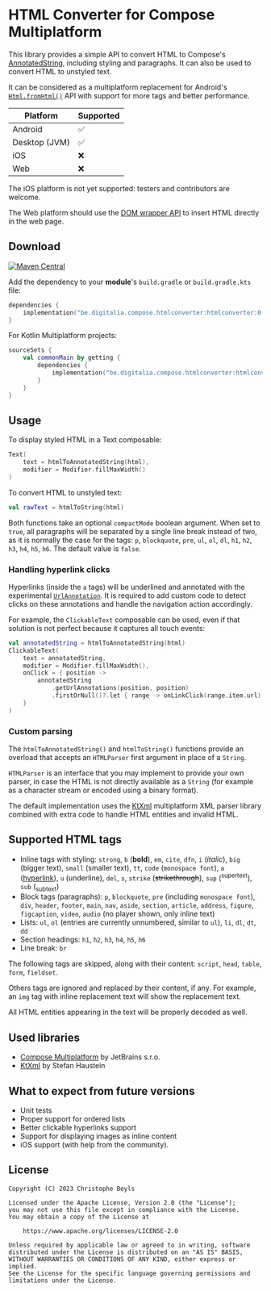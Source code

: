 # HTML Converter for Compose Multiplatform

This library provides a simple API to convert HTML to Compose's [AnnotatedString](https://developer.android.com/reference/kotlin/androidx/compose/ui/text/AnnotatedString), including styling and paragraphs.
It can also be used to convert HTML to unstyled text.

It can be considered as a multiplatform replacement for Android's [`Html.fromHtml()`](https://developer.android.com/reference/android/text/Html#fromHtml(java.lang.String,%20int)) API with support for more tags and better performance.

| Platform      | Supported |
|---------------|----------|
| Android       | ✅        |
| Desktop (JVM) | ✅        |
| iOS           | ❌         |
| Web           | ❌         |

The iOS platform is not yet supported: testers and contributors are welcome.

The Web platform should use the [DOM wrapper API](https://kotlinlang.org/api/latest/jvm/stdlib/org.w3c.dom/) to insert HTML directly in the web page.

## Download

[![Maven Central](https://img.shields.io/maven-central/v/be.digitalia.compose.htmlconverter/htmlconverter)](https://central.sonatype.com/search?q=g:be.digitalia.compose.htmlconverter)

Add the dependency to your **module**'s `build.gradle` or `build.gradle.kts` file:

```kotlin
dependencies {
    implementation("be.digitalia.compose.htmlconverter:htmlconverter:0.8.0")
}
```

For Kotlin Multiplatform projects:

```kotlin
sourceSets {
    val commonMain by getting {
        dependencies {
            implementation("be.digitalia.compose.htmlconverter:htmlconverter:0.8.0")
        }
    }
}
```

## Usage

To display styled HTML in a Text composable:

```kotlin
Text(
    text = htmlToAnnotatedString(html),
    modifier = Modifier.fillMaxWidth()
)
```

To convert HTML to unstyled text:

```kotlin
val rawText = htmlToString(html)
```

Both functions take an optional `compactMode` boolean argument. When set to `true`, all paragraphs will be separated by a single line break instead of two, as it is normally the case for the tags: `p`, `blockquote`, `pre`, `ul`, `ol`, `dl`, `h1`, `h2`, `h3`, `h4`, `h5`, `h6`. The default value is `false`.

### Handling hyperlink clicks

Hyperlinks (inside the `a` tags) will be underlined and annotated with the experimental [`UrlAnnotation`](https://developer.android.com/reference/kotlin/androidx/compose/ui/text/UrlAnnotation). It is required to add custom code to detect clicks on these annotations and handle the navigation action accordingly.

For example, the `ClickableText` composable can be used, even if that solution is not perfect because it captures all touch events:

```kotlin
val annotatedString = htmlToAnnotatedString(html)
ClickableText(
    text = annotatedString,
    modifier = Modifier.fillMaxWidth(),
    onClick = { position ->
        annotatedString
            .getUrlAnnotations(position, position)
            .firstOrNull()?.let { range -> onLinkClick(range.item.url) }
    }
)
```

### Custom parsing

The `htmlToAnnotatedString()` and `htmlToString()` functions provide an overload that accepts an `HTMLParser` first argument in place of a `String`.

`HTMLParser` is an interface that you may implement to provide your own parser, in case the HTML is not directly available as a `String` (for example as a character stream or encoded using a binary format).

The default implementation uses the [KtXml](https://github.com/kobjects/ktxml) multiplatform XML parser library combined with extra code to handle HTML entities and invalid HTML.

## Supported HTML tags

- Inline tags with styling: `strong`, `b` (**bold**), `em`, `cite`, `dfn`, `i` (*italic*), `big` (bigger text), `small` (smaller text), `tt`, `code` (`monospace font`), `a` ([hyperlink](#supported-html-tags)), `u` (underline), `del`, `s`, `strike` (~~strikethrough~~), `sup` (<sup>supertext</sup>), `sub` (<sub>subtext</sub>)
- Block tags (paragraphs): `p`, `blockquote`, `pre` (including `monospace font`), `div`, `header`, `footer`, `main`, `nav`, `aside`, `section`, `article`, `address`, `figure`, `figcaption`, `video`, `audio` (no player shown, only inline text)
- Lists: `ul`, `ol` (entries are currently unnumbered, similar to `ul`), `li`, `dl`, `dt`, `dd`
- Section headings: `h1`, `h2`, `h3`, `h4`, `h5`, `h6`
- Line break: `br`

The following tags are skipped, along with their content: `script`, `head`, `table`, `form`, `fieldset`.

Others tags are ignored and replaced by their content, if any. For example, an `img` tag with inline replacement text will show the replacement text.

All HTML entities appearing in the text will be properly decoded as well.

## Used libraries

* [Compose Multiplatform](https://www.jetbrains.com/lp/compose-multiplatform/) by JetBrains s.r.o.
* [KtXml](https://github.com/kobjects/ktxml) by Stefan Haustein

## What to expect from future versions

- Unit tests
- Proper support for ordered lists
- Better clickable hyperlinks support
- Support for displaying images as inline content
- iOS support (with help from the community).

## License

```
Copyright (C) 2023 Christophe Beyls
 
Licensed under the Apache License, Version 2.0 (the "License");
you may not use this file except in compliance with the License.
You may obtain a copy of the License at

    https://www.apache.org/licenses/LICENSE-2.0

Unless required by applicable law or agreed to in writing, software
distributed under the License is distributed on an "AS IS" BASIS,
WITHOUT WARRANTIES OR CONDITIONS OF ANY KIND, either express or implied.
See the License for the specific language governing permissions and
limitations under the License.
```
